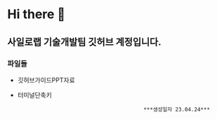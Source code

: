 # Hi there 👋

## 사일로랩 **기술개발팀** 깃허브 계정입니다.



### 파일들
- 깃허브가이드PPT자료        
- 터미널단축키


                                              ***생성일자 23.04.24***

<!--
**SILO-KSH/SILO-KSH** is a ✨ _special_ ✨ repository because its `README.md` (this file) appears on your GitHub profile.

Here are some ideas to get you started:

- 🔭 I’m currently working on ...
- 🌱 I’m currently learning ...
- 👯 I’m looking to collaborate on ...
- 🤔 I’m looking for help with ...
- 💬 Ask me about ...
- 📫 How to reach me: ...
- 😄 Pronouns: ...
- ⚡ Fun fact: ...
-->
